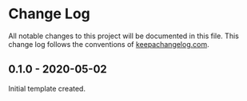 # Change Log
All notable changes to this project will be documented in this file. This change log follows the conventions of [keepachangelog.com](http://keepachangelog.com/).

## 0.1.0 - 2020-05-02

Initial template created.

[Unreleased]: https://github.com/OrgPad-com/volcano-template/compare/0.1.1...HEAD
[0.1.1]: https://github.com/OrgPad-com/volcano-template/compare/0.1.0...0.1.1
